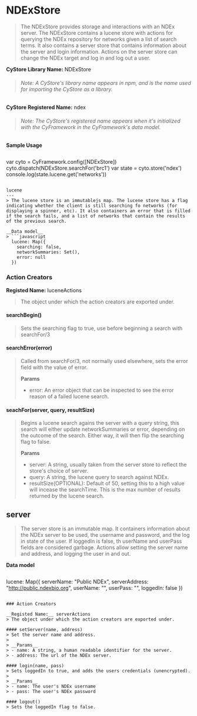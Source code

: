 
NDExStore
===
> The NDExStore provides storage and interactions with an NDEx server. The NDExStore contains a lucene store with actions for querying the NDEx repository for networks given a list of search terms. It also contains a server store that contains information about the server and login information. Actions on the server store can change the NDEx target and log in and log out a user.

__CyStore Library Name:__ NDExStore
> ######  Note: A CyStore's library name appears in npm, and is the name used for importing the CyStore as a library.

__CyStore Registered Name:__ ndex
> ######  Note: The CyStore's registered name appears when it's initialized with the CyFramework in the CyFramework's data model.

__Sample Usage__
> ```javascript
  var cyto = CyFramework.config([NDExStore])
  cyto.dispatch(NDExStore.searchFor('brc1')
  var state = cyto.store('ndex')
  console.log(state.lucene.get('networks'))
```

lucene
---
> The lucene store is an immutablejs map. The lucene store has a flag indicating whether the client is still searching fo networks (for displaying a spinner, etc). It also containers an error that is filled if the search fails, and a list of networks that contain the results of the previous search.

__Data model__
> ```javascript
  lucene: Map({
    searching: false,
    networkSummaries: Set(),
    error: null
  })
```

### Action Creators

__Registed Name:__ luceneActions
> The object under which the action creators are exported under. 

#### searchBegin()
> Sets the searching flag to true, use before beginning a search with searchFor/3

#### searchError(error)
> Called from searchFor/3, not normally used elsewhere, sets the error field with the value of error.
>
> __Params__
> - error: An error object that can be inspected to see the error reason of a failed lucene search.

#### seachFor(server, query, resultSize)
> Begins a lucene search agains the server with a query string, this search will either update networkSummaries or error, depending on the outcome of the search. Either way, it will then flip the searching flag to false.
>
> __Params__
> - server: A string, usually taken from the server store to reflect the store's choice of server.
> - query: A string, the lucene query to search against NDEx. 
> - resultSize(OPTIONAL): Default of 50, setting this to a high value will incease the searchTime. This is the max number of results returned by the lucene search.

server
---
> The server store is an immutable map. It containers information about the NDEx server to be used, the username and password, and the log in state of the user. If loggedIn is false, th userName and userPass fields are considered garbage. Actions allow setting the server name and address, and logging the user in and out.

__Data model__
> ```javascript
  lucene: Map({
    serverName: "Public NDEx",
    serverAddress: "http://public.ndexbio.org",
    userName: "",
    userPass: "",
    loggedIn: false
  })
```

### Action Creators

__Registed Name:__ serverActions
> The object under which the action creators are exported under. 

#### setServer(name, address)
> Set the server name and address.
>
> __Params__
> - name: A string, a human readable identifier for the server.
> - address: The url of the NDEx server.

#### login(name, pass)
> Sets loggedIn to true, and adds the users credentials (unencrypted).
>
> __Params__
> - name: The user's NDEx username
> - pass: The user's NDEx password 

#### logout()
> Sets the loggedIn flag to false.
